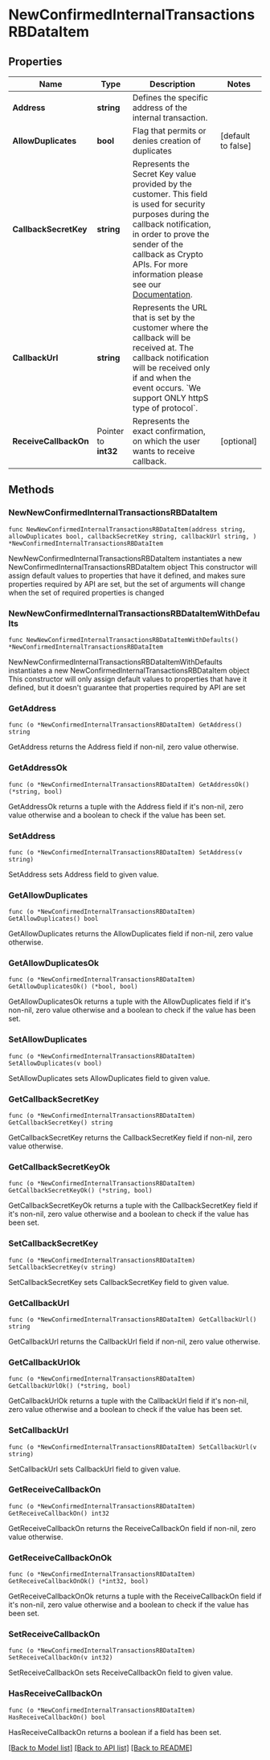 # NewConfirmedInternalTransactionsRBDataItem

## Properties

Name | Type | Description | Notes
------------ | ------------- | ------------- | -------------
**Address** | **string** | Defines the specific address of the internal transaction. | 
**AllowDuplicates** | **bool** | Flag that permits or denies creation of duplicates | [default to false]
**CallbackSecretKey** | **string** | Represents the Secret Key value provided by the customer. This field is used for security purposes during the callback notification, in order to prove the sender of the callback as Crypto APIs. For more information please see our [Documentation](https://developers.cryptoapis.io/technical-documentation/general-information/callbacks#callback-security). | 
**CallbackUrl** | **string** | Represents the URL that is set by the customer where the callback will be received at. The callback notification will be received only if and when the event occurs. &#x60;We support ONLY httpS type of protocol&#x60;. | 
**ReceiveCallbackOn** | Pointer to **int32** | Represents the exact confirmation, on which the user wants to receive callback. | [optional] 

## Methods

### NewNewConfirmedInternalTransactionsRBDataItem

`func NewNewConfirmedInternalTransactionsRBDataItem(address string, allowDuplicates bool, callbackSecretKey string, callbackUrl string, ) *NewConfirmedInternalTransactionsRBDataItem`

NewNewConfirmedInternalTransactionsRBDataItem instantiates a new NewConfirmedInternalTransactionsRBDataItem object
This constructor will assign default values to properties that have it defined,
and makes sure properties required by API are set, but the set of arguments
will change when the set of required properties is changed

### NewNewConfirmedInternalTransactionsRBDataItemWithDefaults

`func NewNewConfirmedInternalTransactionsRBDataItemWithDefaults() *NewConfirmedInternalTransactionsRBDataItem`

NewNewConfirmedInternalTransactionsRBDataItemWithDefaults instantiates a new NewConfirmedInternalTransactionsRBDataItem object
This constructor will only assign default values to properties that have it defined,
but it doesn't guarantee that properties required by API are set

### GetAddress

`func (o *NewConfirmedInternalTransactionsRBDataItem) GetAddress() string`

GetAddress returns the Address field if non-nil, zero value otherwise.

### GetAddressOk

`func (o *NewConfirmedInternalTransactionsRBDataItem) GetAddressOk() (*string, bool)`

GetAddressOk returns a tuple with the Address field if it's non-nil, zero value otherwise
and a boolean to check if the value has been set.

### SetAddress

`func (o *NewConfirmedInternalTransactionsRBDataItem) SetAddress(v string)`

SetAddress sets Address field to given value.


### GetAllowDuplicates

`func (o *NewConfirmedInternalTransactionsRBDataItem) GetAllowDuplicates() bool`

GetAllowDuplicates returns the AllowDuplicates field if non-nil, zero value otherwise.

### GetAllowDuplicatesOk

`func (o *NewConfirmedInternalTransactionsRBDataItem) GetAllowDuplicatesOk() (*bool, bool)`

GetAllowDuplicatesOk returns a tuple with the AllowDuplicates field if it's non-nil, zero value otherwise
and a boolean to check if the value has been set.

### SetAllowDuplicates

`func (o *NewConfirmedInternalTransactionsRBDataItem) SetAllowDuplicates(v bool)`

SetAllowDuplicates sets AllowDuplicates field to given value.


### GetCallbackSecretKey

`func (o *NewConfirmedInternalTransactionsRBDataItem) GetCallbackSecretKey() string`

GetCallbackSecretKey returns the CallbackSecretKey field if non-nil, zero value otherwise.

### GetCallbackSecretKeyOk

`func (o *NewConfirmedInternalTransactionsRBDataItem) GetCallbackSecretKeyOk() (*string, bool)`

GetCallbackSecretKeyOk returns a tuple with the CallbackSecretKey field if it's non-nil, zero value otherwise
and a boolean to check if the value has been set.

### SetCallbackSecretKey

`func (o *NewConfirmedInternalTransactionsRBDataItem) SetCallbackSecretKey(v string)`

SetCallbackSecretKey sets CallbackSecretKey field to given value.


### GetCallbackUrl

`func (o *NewConfirmedInternalTransactionsRBDataItem) GetCallbackUrl() string`

GetCallbackUrl returns the CallbackUrl field if non-nil, zero value otherwise.

### GetCallbackUrlOk

`func (o *NewConfirmedInternalTransactionsRBDataItem) GetCallbackUrlOk() (*string, bool)`

GetCallbackUrlOk returns a tuple with the CallbackUrl field if it's non-nil, zero value otherwise
and a boolean to check if the value has been set.

### SetCallbackUrl

`func (o *NewConfirmedInternalTransactionsRBDataItem) SetCallbackUrl(v string)`

SetCallbackUrl sets CallbackUrl field to given value.


### GetReceiveCallbackOn

`func (o *NewConfirmedInternalTransactionsRBDataItem) GetReceiveCallbackOn() int32`

GetReceiveCallbackOn returns the ReceiveCallbackOn field if non-nil, zero value otherwise.

### GetReceiveCallbackOnOk

`func (o *NewConfirmedInternalTransactionsRBDataItem) GetReceiveCallbackOnOk() (*int32, bool)`

GetReceiveCallbackOnOk returns a tuple with the ReceiveCallbackOn field if it's non-nil, zero value otherwise
and a boolean to check if the value has been set.

### SetReceiveCallbackOn

`func (o *NewConfirmedInternalTransactionsRBDataItem) SetReceiveCallbackOn(v int32)`

SetReceiveCallbackOn sets ReceiveCallbackOn field to given value.

### HasReceiveCallbackOn

`func (o *NewConfirmedInternalTransactionsRBDataItem) HasReceiveCallbackOn() bool`

HasReceiveCallbackOn returns a boolean if a field has been set.


[[Back to Model list]](../README.md#documentation-for-models) [[Back to API list]](../README.md#documentation-for-api-endpoints) [[Back to README]](../README.md)


